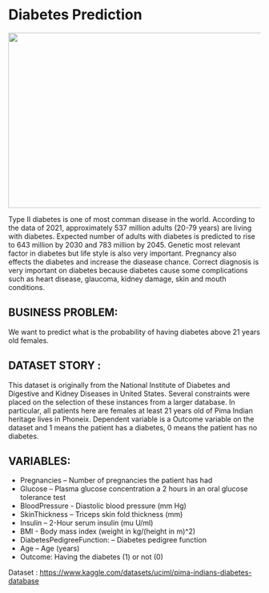 # Diabetes Prediction

<img src="https://user-images.githubusercontent.com/82174541/216432199-face2803-3f8f-4d56-af2e-2399376fee07.JPG" width=700px height=350px>



Type II diabetes is one of most comman disease in the world. According to the data of 2021, approximately 537 million adults (20-79 years) are living with diabetes. Expected number of adults with diabetes is predicted to rise to 643 million by 2030 and 783 million by 2045. Genetic most relevant factor in diabetes but life style is also very important. Pregnancy also effects the diabetes and increase the diasease chance. Correct diagnosis is very important on diabetes because diabetes cause some complications such as heart disease, glaucoma, kidney damage, skin and mouth conditions. 
 
 ## BUSINESS PROBLEM:

We want to predict what is the probability of having diabetes above 21 years old females.

## DATASET STORY :

This dataset is originally from the National Institute of Diabetes and Digestive and Kidney Diseases in United States. Several constraints were placed on the selection of these instances from a larger database. In particular, all patients here are females at least 21 years old of Pima Indian heritage lives in Phoneix. 
Dependent variable is a Outcome variable on the dataset and 1 means the patient has a diabetes, 0 means the patient has no diabetes. 

## VARIABLES:

* Pregnancies – Number of pregnancies the patient has had
* Glucose – Plasma glucose concentration a 2 hours in an oral glucose tolerance test
* BloodPressure - Diastolic blood pressure (mm Hg)
* SkinThickness – Triceps skin fold thickness (mm)
* Insulin – 2-Hour serum insulin (mu U/ml)
* BMI - Body mass index (weight in kg/(height in m)^2)
* DiabetesPedigreeFunction: – Diabetes pedigree function
* Age – Age (years)
* Outcome: Having the diabetes (1) or not (0)

Dataset : https://www.kaggle.com/datasets/uciml/pima-indians-diabetes-database
